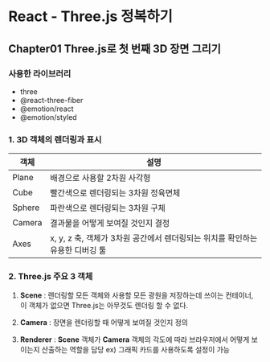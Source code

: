 # React - Three.js 정복하기

## Chapter01 Three.js로 첫 번째 3D 장면 그리기

### 사용한 라이브러리

* three
* @react-three-fiber
* @emotion/react
* @emotion/styled

### 1. 3D 객체의 렌더링과 표시

| 객체 | 설명 |
| --- | --- |
| Plane | 배경으로 사용할 2차원 사각형|
| Cube | 빨간색으로 렌더링되는 3차원 정육면체 |
| Sphere | 파란색으로 렌더링되는 3차원 구체 |
| Camera | 결과물을 어떻게 보여질 것인지 결정 |
| Axes | x, y, z 축, 객체가 3차원 공간에서 렌더링되는 위치를 확인하는 유용한 디버깅 툴 |

### 2. Three.js 주요 3 객체 

1) **Scene** : 렌더링할 모든 객체와 사용할 모든 광원을 저장하는데 쓰이는 컨테이너, 이 객체가 없으면 Three.js는 아무것도 렌더링 할 수 없다.

2) **Camera** : 장면을 렌더링할 때  어떻게 보여질 것인지 정의

3) **Renderer** : **Scene** 객체가 **Camera** 객체의 각도에 따라 브라우저에서 어떻게 보이는지 산출하는 역할을 담당 ex) 그래픽 카드를 사용하도록 설정이 가능

